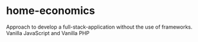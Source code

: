 # home-economics
Approach to develop a full-stack-application without the use of frameworks. Vanilla JavaScript and Vanilla PHP
